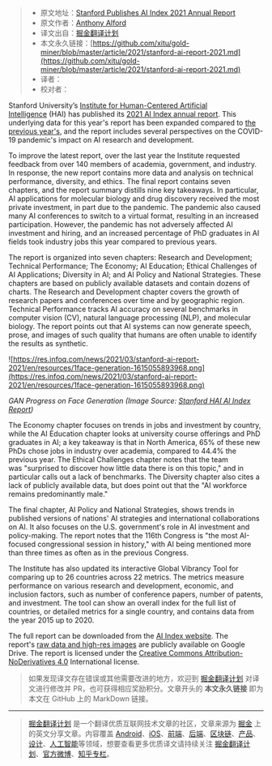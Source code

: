 > * 原文地址：[Stanford Publishes AI Index 2021 Annual Report](https://www.infoq.com/news/2021/03/stanford-ai-report-2021)
> * 原文作者：[Anthony Alford](https://www.infoq.com/profile/Anthony-Alford/)
> * 译文出自：[掘金翻译计划](https://github.com/xitu/gold-miner)
> * 本文永久链接：[https://github.com/xitu/gold-miner/blob/master/article/2021/stanford-ai-report-2021.md](https://github.com/xitu/gold-miner/blob/master/article/2021/stanford-ai-report-2021.md)
> * 译者：
> * 校对者：

Stanford University’s [Institute for Human-Centered Artificial Intelligence](https://hai.stanford.edu/) (HAI) has published its [2021 AI Index annual report](https://aiindex.stanford.edu/report/). This underlying data for this year's report has been expanded compared to [the previous year's](https://www.infoq.com/news/2020/01/stanford-ai-report/), and the report includes several perspectives on the COVID-19 pandemic's impact on AI research and development.

To improve the latest report, over the last year the Institute requested feedback from over 140 members of academia, government, and industry. In response, the new report contains more data and analysis on technical performance, diversity, and ethics. The final report contains seven chapters, and the report summary distills nine key takeaways. In particular, AI applications for molecular biology and drug discovery received the most private investment, in part due to the pandemic. The pandemic also caused many AI conferences to switch to a virtual format, resulting in an increased participation. However, the pandemic has not adversely affected AI investment and hiring, and an increased percentage of PhD graduates in AI fields took industry jobs this year compared to previous years.

The report is organized into seven chapters: Research and Development; Technical Performance; The Economy; AI Education; Ethical Challenges of AI Applications; Diversity in AI; and AI Policy and National Strategies. These chapters are based on publicly available datasets and contain dozens of charts. The Research and Development chapter covers the growth of research papers and conferences over time and by geographic region. Technical Performance tracks AI accuracy on several benchmarks in computer vision (CV), natural language processing (NLP), and molecular biology. The report points out that AI systems can now generate speech, prose, and images of such quality that humans are often unable to identify the results as synthetic.

![https://res.infoq.com/news/2021/03/stanford-ai-report-2021/en/resources/1face-generation-1615055893968.png](https://res.infoq.com/news/2021/03/stanford-ai-report-2021/en/resources/1face-generation-1615055893968.png)

*GAN Progress on Face Generation (Image Source: [Stanford HAI AI Index Report](https://aiindex.stanford.edu/report/))*

The Economy chapter focuses on trends in jobs and investment by country, while the AI Education chapter looks at university course offerings and PhD graduates in AI; a key takeaway is that in North America, 65% of these new PhDs chose jobs in industry over academia, compared to 44.4% the previous year. The Ethical Challenges chapter notes that the team was "surprised to discover how little data there is on this topic," and in particular calls out a lack of benchmarks. The Diversity chapter also cites a lack of publicly available data, but does point out that the "AI workforce remains predominantly male."

The final chapter, AI Policy and National Strategies, shows trends in published versions of nations' AI strategies and international collaborations on AI. It also focuses on the U.S. government's role in AI investment and policy-making. The report notes that the 116th Congress is "the most AI-focused congressional session in history," with AI being mentioned more than three times as often as in the previous Congress.

The Institute has also updated its interactive Global Vibrancy Tool for comparing up to 26 countries across 22 metrics. The metrics measure performance on various research and development, economic, and inclusion factors, such as number of conference papers, number of patents, and investment. The tool can show an overall index for the full list of countries, or detailed metrics for a single country, and contains data from the year 2015 up to 2020.

The full report can be downloaded from the [AI Index website](https://aiindex.stanford.edu/wp-content/uploads/2021/03/2021-AI-Index-Report_Master.pdf). The report's [raw data and high-res images](https://drive.google.com/drive/folders/1YY9rj8bGSJDLgIq09FwmF2y1k_FazJUm) are publicly available on Google Drive. The report is licensed under the [Creative Commons Attribution-NoDerivatives 4.0](http://creativecommons.org/licenses/by-nd/4.0/) International license.

> 如果发现译文存在错误或其他需要改进的地方，欢迎到 [掘金翻译计划](https://github.com/xitu/gold-miner) 对译文进行修改并 PR，也可获得相应奖励积分。文章开头的 **本文永久链接** 即为本文在 GitHub 上的 MarkDown 链接。

---

> [掘金翻译计划](https://github.com/xitu/gold-miner) 是一个翻译优质互联网技术文章的社区，文章来源为 [掘金](https://juejin.im) 上的英文分享文章。内容覆盖 [Android](https://github.com/xitu/gold-miner#android)、[iOS](https://github.com/xitu/gold-miner#ios)、[前端](https://github.com/xitu/gold-miner#前端)、[后端](https://github.com/xitu/gold-miner#后端)、[区块链](https://github.com/xitu/gold-miner#区块链)、[产品](https://github.com/xitu/gold-miner#产品)、[设计](https://github.com/xitu/gold-miner#设计)、[人工智能](https://github.com/xitu/gold-miner#人工智能)等领域，想要查看更多优质译文请持续关注 [掘金翻译计划](https://github.com/xitu/gold-miner)、[官方微博](http://weibo.com/juejinfanyi)、[知乎专栏](https://zhuanlan.zhihu.com/juejinfanyi)。
